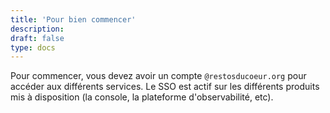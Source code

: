```yaml
---
title: 'Pour bien commencer'
description:
draft: false
type: docs
---
```


Pour commencer, vous devez avoir un compte `@restosducoeur.org` pour accéder aux différents services. Le SSO est actif sur les différents produits mis à disposition (la console, la plateforme d'observabilité, etc).
